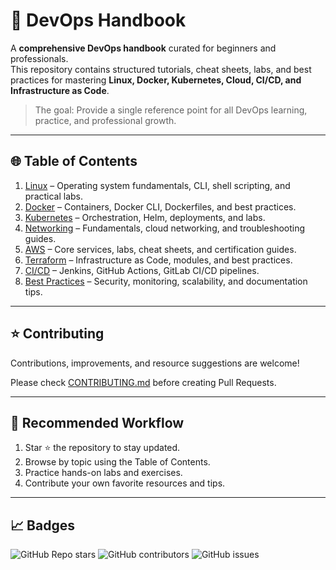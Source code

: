 # 📘 DevOps Handbook

A **comprehensive DevOps handbook** curated for beginners and professionals.  
This repository contains structured tutorials, cheat sheets, labs, and best practices for mastering **Linux, Docker, Kubernetes, Cloud, CI/CD, and Infrastructure as Code**.  

> The goal: Provide a single reference point for all DevOps learning, practice, and professional growth.

---

## 🌐 Table of Contents

1. [Linux](01_Linux/README.md) – Operating system fundamentals, CLI, shell scripting, and practical labs.  
2. [Docker](02_Docker/README.md) – Containers, Docker CLI, Dockerfiles, and best practices.  
3. [Kubernetes](03_Kubernetes/README.md) – Orchestration, Helm, deployments, and labs.  
4. [Networking](04_Networking/README.md) – Fundamentals, cloud networking, and troubleshooting guides.  
5. [AWS](05_AWS/README.md) – Core services, labs, cheat sheets, and certification guides.  
6. [Terraform](06_Terraform/README.md) – Infrastructure as Code, modules, and best practices.  
7. [CI/CD](07_CI_CD/README.md) – Jenkins, GitHub Actions, GitLab CI/CD pipelines.  
8. [Best Practices](08_BestPractices/README.md) – Security, monitoring, scalability, and documentation tips.

---

## ⭐ Contributing

Contributions, improvements, and resource suggestions are welcome!  

Please check [CONTRIBUTING.md](CONTRIBUTING.md) before creating Pull Requests.

---

## 🔗 Recommended Workflow

1. Star ⭐ the repository to stay updated.  
2. Browse by topic using the Table of Contents.  
3. Practice hands-on labs and exercises.  
4. Contribute your own favorite resources and tips.

---

## 📈 Badges

![GitHub Repo stars](https://img.shields.io/github/stars/ShivamJha2436/devops-handbook?style=social)
![GitHub contributors](https://img.shields.io/github/ShivamJha2436/devops-handbook)
![GitHub issues](https://img.shields.io/github/issues/ShivamJha2436/devops-handbook)
